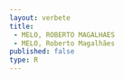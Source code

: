 ```yaml
---
layout: verbete
title:
 - MELO, ROBERTO MAGALHAES
 - MELO, Roberto Magalhães
published: false
type: R
---
```


